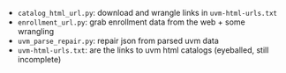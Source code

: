 - `catalog_html_url.py`: download and wrangle links in `uvm-html-urls.txt`
- `enrollment_url.py`: grab enrollment data from the web + some wrangling
- `uvm_parse_repair.py`: repair json from parsed uvm data
- `uvm-html-urls.txt`: are the links to uvm html catalogs (eyeballed, still incomplete)